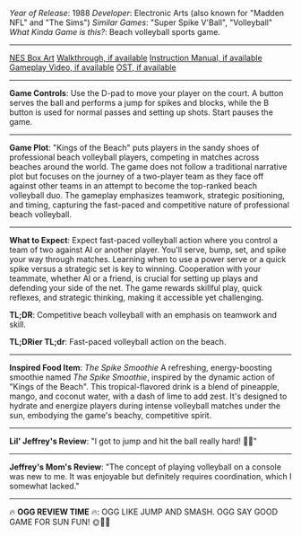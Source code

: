 *Year of Release*: 1988
*Developer*: Electronic Arts (also known for "Madden NFL" and "The Sims")
*Similar Games*: "Super Spike V'Ball", "Volleyball"
*What Kinda Game is this?*: Beach volleyball sports game.

---
[NES Box Art](https://www.google.com/search?tbm=isch&q=NES+Box+Art+Kings+of+the+Beach) 
[Walkthrough, if available](https://www.google.com/search?q=Walkthrough+NES+Kings+of+the+Beach)
[Instruction Manual, if available](https://www.google.com/search?q=NES+Instruction+Manual+Kings+of+the+Beach)
[Gameplay Video, if available](https://www.youtube.com/results?search_query=gameplay+NES+Kings+of+the+Beach) 
[OST, if available](https://www.youtube.com/results?search_query=gameplay+NES+Kings+of+the+Beach+OST)

- - -
**Game Controls**:
Use the D-pad to move your player on the court. A button serves the ball and performs a jump for spikes and blocks, while the B button is used for normal passes and setting up shots. Start pauses the game.

- - -
**Game Plot**: 
"Kings of the Beach" puts players in the sandy shoes of professional beach volleyball players, competing in matches across beaches around the world. The game does not follow a traditional narrative plot but focuses on the journey of a two-player team as they face off against other teams in an attempt to become the top-ranked beach volleyball duo. The gameplay emphasizes teamwork, strategic positioning, and timing, capturing the fast-paced and competitive nature of professional beach volleyball.

- - -
**What to Expect**: 
Expect fast-paced volleyball action where you control a team of two against AI or another player. You'll serve, bump, set, and spike your way through matches. Learning when to use a power serve or a quick spike versus a strategic set is key to winning. Cooperation with your teammate, whether AI or a friend, is crucial for setting up plays and defending your side of the net. The game rewards skillful play, quick reflexes, and strategic thinking, making it accessible yet challenging.

**TL;DR**:
Competitive beach volleyball with an emphasis on teamwork and skill.

**TL;DRier TL;dr**: 
Fast-paced volleyball action on the beach.

---
**Inspired Food Item**: *The Spike Smoothie*
A refreshing, energy-boosting smoothie named *The Spike Smoothie*, inspired by the dynamic action of "Kings of the Beach". This tropical-flavored drink is a blend of pineapple, mango, and coconut water, with a dash of lime to add zest. It's designed to hydrate and energize players during intense volleyball matches under the sun, embodying the game's beachy, competitive spirit.

---
**Lil' Jeffrey's Review**: "I got to jump and hit the ball really hard! 🏐😄"

---
**Jeffrey's Mom's Review**: "The concept of playing volleyball on a console was new to me. It was enjoyable but definitely requires coordination, which I somewhat lacked."

---
🔥 **OGG REVIEW TIME** 🔥: OGG LIKE JUMP AND SMASH. OGG SAY GOOD GAME FOR SUN FUN! 🌞🏐💪